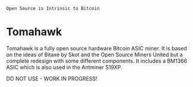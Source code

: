 ```
Open Source is Intrinsic to Bitcoin
```
# Tomahawk
Tomahawk is a fully open source hardware Bitcoin ASIC miner. It is based on the ideas of Bitaxe by Skot and the Open Source Miners United but a complete redesign with some different components. It includes a BM1366 ASIC which is also used in the Antminer S19XP.

DO NOT USE - WORK IN PROGRESS!
